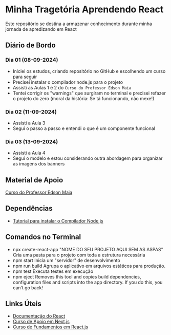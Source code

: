 # Minha Tragetória Aprendendo React

Este repositório se destina a armazenar conhecimento durante minha jornada de apredizando em React

## Diário de Bordo

### Dia 01 (08-09-2024)

- Iniciei os estudos, criando repositório no GitHub e escolhendo um curso para seguir
- Precisei instalar o compilador node.js para o projeto
- Assisti as Aulas 1 e 2 do `Curso do Professor Edson Maia`
- Tentei corrigir os "warnings" que surgiram no terminal e precisei refazer o projeto do zero (moral da história: Se tá funcionando, não mexe!)

### Dia 02 (11-09-2024)

- Assisti a Aula 3
- Segui o passo a passo e entendi o que é um componente funcional

### Dia 03 (13-09-2024)

- Assisti a Aula 4
- Segui o modelo e estou considerando outra abordagem para organizar as imagens dos banners

## Material de Apoio

[Curso do Professor Edson Maia](https://www.youtube.com/watch?v=KsFLXOTflsM&list=PLnex8IkmReXyNgtea8ly0Pn7Kk7Kavn9v&ab_channel=ProfessorEdsonMaia)

## Dependências

- [Tutorial para instalar o Compilador Node.js](https://dev.to/dcodeyt/the-easiest-way-to-install-nodejs-on-wsl-mac-ubuntu-43pp#:~:text=How%20to%20Install%20Node.js%20on%20Your%20WSL%2C%20Mac,%20install%20%20node%205%20That%27s%20it%21%20)

## Comandos no Terminal

- npx create-react-app "NOME DO SEU PROJETO AQUI SEM AS ASPAS"
    Cria uma pasta para o projeto com toda a estrutura necessária
- npm start
    Inicia um "servidor" de desenvolvimento
- npm run build
    Agrupa o aplicativo em arquivos estáticos para produção.
- npm test
    Executa testes em execução
- npm eject
    Removes this tool and copies build dependencies, configuration files
    and scripts into the app directory. If you do this, you can’t go back!

## Links Úteis

- [Documentação do React](https://react.dev/learn)
- [Curso de Apoio em Next.js](https://nextjs.org/learn/dashboard-app)
- [Curso de Fundamentos em React.js](https://nextjs.org/learn/react-foundations)
